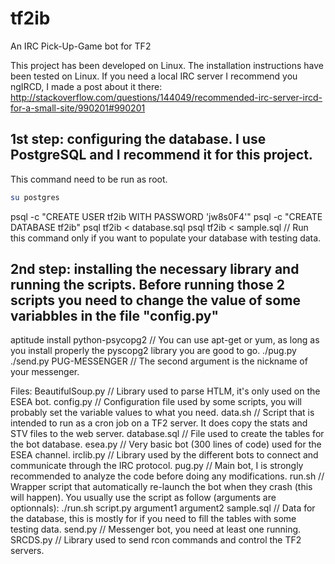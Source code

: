 tf2ib
=====

An IRC Pick-Up-Game bot for TF2

This project has been developed on Linux. The installation instructions have been tested on Linux. 
If you need a local IRC server I recommend you ngIRCD, I made a post about it there: 
http://stackoverflow.com/questions/144049/recommended-irc-server-ircd-for-a-small-site/990201#990201


1st step: configuring the database. I use PostgreSQL and I recommend it for this project.
----------------------------------------
This command need to be run as root.
```bash
su postgres
```
psql -c "CREATE USER tf2ib WITH PASSWORD 'jw8s0F4'"
psql -c "CREATE DATABASE tf2ib"
psql tf2ib < database.sql
psql tf2ib < sample.sql // Run this command only if you want to populate your database with testing data.


2nd step: installing the necessary library and running the scripts. Before running those 2 scripts you need to change the value of some variabbles in the file "config.py"
----------------------------------------
aptitude install python-psycopg2 // You can use apt-get or yum, as long as you install properly the pyscopg2 library you are good to go.
./pug.py
./send.py PUG-MESSENGER // The second argument is the nickname of your messenger.


Files:
BeautifulSoup.py // Library used to parse HTLM, it's only used on the ESEA bot.
config.py // Configuration file used by some scripts, you will probably set the variable values to what you need.
data.sh // Script that is intended to run as a cron job on a TF2 server. It does copy the stats and STV files to the web server.
database.sql // File used to create the tables for the bot database.
esea.py // Very basic bot (300 lines of code) used for the ESEA channel.
irclib.py // Library used by the different bots to connect and communicate through the IRC protocol.
pug.py // Main bot, I is strongly recommended to analyze the code before doing any modifications.
run.sh // Wrapper script that automatically re-launch the bot when they crash (this will happen). You usually use the script as follow (arguments are optionnals): ./run.sh script.py argument1 argument2
sample.sql // Data for the database, this is mostly for if you need to fill the tables with some testing data.
send.py // Messenger bot, you need at least one running.
SRCDS.py // Library used to send rcon commands and control the TF2 servers.
